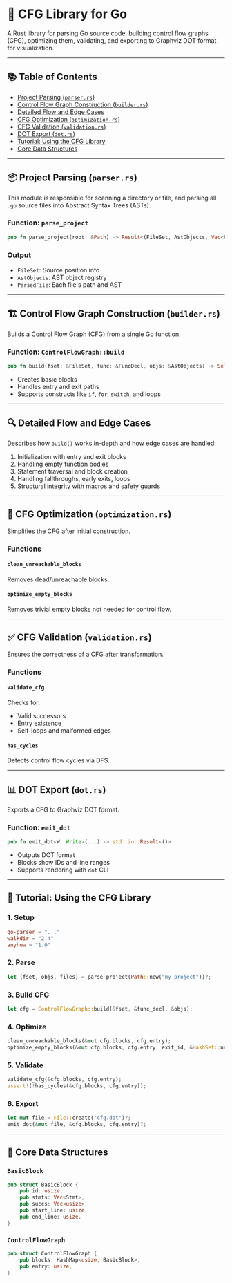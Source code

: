# 🧠 CFG Library for Go

A Rust library for parsing Go source code, building control flow graphs (CFG), optimizing them, validating, and exporting to Graphviz DOT format for visualization.

---

## 📚 Table of Contents

- [Project Parsing (`parser.rs`)](#project-parsing-parserrs)
- [Control Flow Graph Construction (`builder.rs`)](#control-flow-graph-construction-builderrs)
- [Detailed Flow and Edge Cases](#detailed-flow-and-edge-cases)
- [CFG Optimization (`optimization.rs`)](#cfg-optimization-optimizationrs)
- [CFG Validation (`validation.rs`)](#cfg-validation-validationrs)
- [DOT Export (`dot.rs`)](#dot-export-dotrs)
- [Tutorial: Using the CFG Library](#tutorial-using-the-cfg-library)
- [Core Data Structures](#core-data-structures)

---

## 📦 Project Parsing (`parser.rs`)

This module is responsible for scanning a directory or file, and parsing all `.go` source files into Abstract Syntax Trees (ASTs).

### Function: `parse_project`

```rust
pub fn parse_project(root: &Path) -> Result<(FileSet, AstObjects, Vec<ParsedFile>)>
```

### Output

- `FileSet`: Source position info
- `AstObjects`: AST object registry
- `ParsedFile`: Each file's path and AST

---

## 🏗️ Control Flow Graph Construction (`builder.rs`)

Builds a Control Flow Graph (CFG) from a single Go function.

### Function: `ControlFlowGraph::build`

```rust
pub fn build(fset: &FileSet, func: &FuncDecl, objs: &AstObjects) -> Self
```

- Creates basic blocks
- Handles entry and exit paths
- Supports constructs like `if`, `for`, `switch`, and loops

---

## 🔍 Detailed Flow and Edge Cases

Describes how `build()` works in-depth and how edge cases are handled:

1. Initialization with entry and exit blocks
2. Handling empty function bodies
3. Statement traversal and block creation
4. Handling fallthroughs, early exits, loops
5. Structural integrity with macros and safety guards

---

## 🚀 CFG Optimization (`optimization.rs`)

Simplifies the CFG after initial construction.

### Functions

#### `clean_unreachable_blocks`

Removes dead/unreachable blocks.

#### `optimize_empty_blocks`

Removes trivial empty blocks not needed for control flow.

---

## ✅ CFG Validation (`validation.rs`)

Ensures the correctness of a CFG after transformation.

### Functions

#### `validate_cfg`

Checks for:

- Valid successors
- Entry existence
- Self-loops and malformed edges

#### `has_cycles`

Detects control flow cycles via DFS.

---

## 📊 DOT Export (`dot.rs`)

Exports a CFG to Graphviz DOT format.

### Function: `emit_dot`

```rust
pub fn emit_dot<W: Write>(...) -> std::io::Result<()>
```

- Outputs DOT format
- Blocks show IDs and line ranges
- Supports rendering with `dot` CLI

---

## 🧪 Tutorial: Using the CFG Library

### 1. Setup

```toml
go-parser = "..."
walkdir = "2.4"
anyhow = "1.0"
```

### 2. Parse

```rust
let (fset, objs, files) = parse_project(Path::new("my_project"))?;
```

### 3. Build CFG

```rust
let cfg = ControlFlowGraph::build(&fset, &func_decl, &objs);
```

### 4. Optimize

```rust
clean_unreachable_blocks(&mut cfg.blocks, cfg.entry);
optimize_empty_blocks(&mut cfg.blocks, cfg.entry, exit_id, &HashSet::new());
```

### 5. Validate

```rust
validate_cfg(&cfg.blocks, cfg.entry);
assert!(!has_cycles(&cfg.blocks, cfg.entry));
```

### 6. Export

```rust
let mut file = File::create("cfg.dot")?;
emit_dot(&mut file, &cfg.blocks, cfg.entry)?;
```

---

## 📐 Core Data Structures

### `BasicBlock`

```rust
pub struct BasicBlock {
    pub id: usize,
    pub stmts: Vec<Stmt>,
    pub succs: Vec<usize>,
    pub start_line: usize,
    pub end_line: usize,
}
```

### `ControlFlowGraph`

```rust
pub struct ControlFlowGraph {
    pub blocks: HashMap<usize, BasicBlock>,
    pub entry: usize,
}
```
